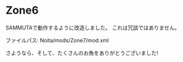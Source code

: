 # Zone6
SAMMUTAで動作するように改造しました。
これは冗談ではありません。

ファイルパス: Noita/mods/Zone7/mod.xml

さようなら、そして、たくさんのお魚をありがとうございました!
